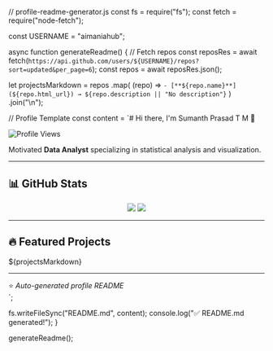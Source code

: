 // profile-readme-generator.js
const fs = require("fs");
const fetch = require("node-fetch");

const USERNAME = "aimaniahub";

async function generateReadme() {
  // Fetch repos
  const reposRes = await fetch(`https://api.github.com/users/${USERNAME}/repos?sort=updated&per_page=6`);
  const repos = await reposRes.json();

  let projectsMarkdown = repos
    .map(
      (repo) => `- [**${repo.name}**](${repo.html_url}) → ${repo.description || "No description"}`
    )
    .join("\n");

  // Profile Template
  const content = `# Hi there, I'm Sumanth Prasad T M 👋

![Profile Views](https://komarev.com/ghpvc/?username=${USERNAME}&label=Profile%20views&color=0e75b6&style=flat)

Motivated **Data Analyst** specializing in statistical analysis and visualization.

---

## 📊 GitHub Stats
<p align="center">
  <img src="https://github-readme-stats.vercel.app/api?username=${USERNAME}&show_icons=true&theme=radical" />
  <img src="https://github-readme-stats.vercel.app/api/top-langs/?username=${USERNAME}&layout=compact&theme=radical" />
</p>

---

## 🔥 Featured Projects
${projectsMarkdown}

---

⭐ *Auto-generated profile README*  
`;

  fs.writeFileSync("README.md", content);
  console.log("✅ README.md generated!");
}

generateReadme();

